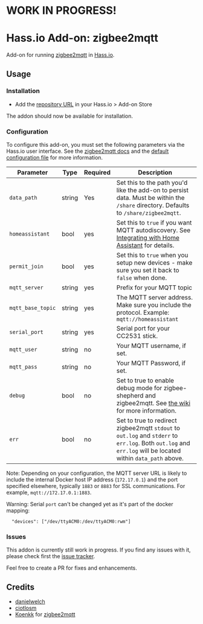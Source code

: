 # WORK IN PROGRESS!

# Hass.io Add-on: zigbee2mqtt

Add-on for running [zigbee2mqtt](https://github.com/Koenkk/zigbee2mqtt) in [Hass.io](https://github.com/home-assistant/hassio).

## Usage

### Installation

- Add the [repository URL](https://github.com/danielwelch/hassio-zigbee2mqtt) in your Hass.io > Add-on Store

The addon should now be available for installation.

### Configuration

To configure this add-on, you must set the following parameters via the Hass.io user interface. See the [zigbee2mqtt docs](https://github.com/Koenkk/zigbee2mqtt/wiki/Running-the-bridge) and the [default configuration file](https://github.com/Koenkk/zigbee2mqtt/blob/master/data/configuration.yaml) for more information.

|Parameter|Type|Required|Description|
|---------|----|--------|-----------|
|`data_path`|string|Yes|Set this to the path you'd like the add-on to persist data. Must be within the `/share` directory. Defaults to `/share/zigbee2mqtt`.|
|`homeassistant`|bool|yes|Set this to `true` if you want MQTT autodiscovery. See [Integrating with Home Assistant](https://github.com/Koenkk/zigbee2mqtt/wiki/Integrating-with-Home-Assistant) for details.|
|`permit_join`|bool|yes|Set this to `true` when you setup new devices - make sure you set it back to `false` when done.|
|`mqtt_server`|string|yes|Prefix for your MQTT topic|
|`mqtt_base_topic`|string|yes|The MQTT server address. Make sure you include the protocol. Example: `mqtt://homeassistant`|
|`serial_port`|string|yes|Serial port for your CC2531 stick.|
|`mqtt_user`|string|no|Your MQTT username, if set.|
|`mqtt_pass`|string|no|Your MQTT Password, if set.|
|`debug`|bool|no|Set to true to enable debug mode for zigbee-shepherd and zigbee2mqtt. See [the wiki](https://github.com/Koenkk/zigbee2mqtt/wiki/How-to-debug) for more information.|
|`err`|bool|no|Set to true to redirect zigbee2mqtt `stdout` to `out.log` and `stderr` to `err.log`. Both `out.log` and `err.log` will be located within `data_path` above.|

Note: Depending on your configuration, the MQTT server URL is likely to include the internal Docker host IP address (`172.17.0.1`) and the port specified elsewhere, typically `1883` or `8883` for SSL communications. For example, `mqtt://172.17.0.1:1883`.

Warning: Serial `port` can't be changed yet as it's part of the docker mapping:
```
  "devices": ["/dev/ttyACM0:/dev/ttyACM0:rwm"]
```

### Issues

This addon is currently still work in progress. If you find any issues with it, please check first the [issue tracker](https://github.com/danielwelch/hassio-zigbee2mqtt/issues). 

Feel free to create a PR for fixes and enhancements. 

## Credits
- [danielwelch](https://github.com/danielwelch)
- [ciotlosm](https://github.com/ciotlosm)
- [Koenkk](https://github.com/Koenkk) for [zigbee2mqtt](https://github.com/Koenkk/zigbee2mqtt)
